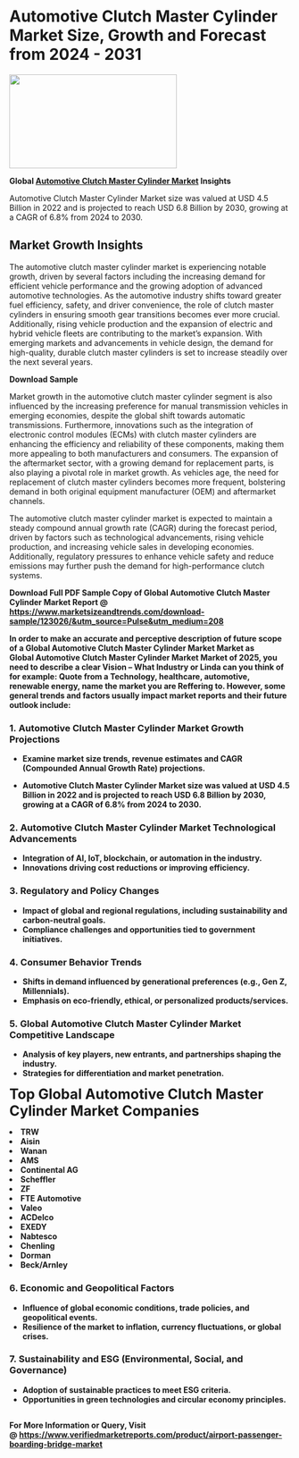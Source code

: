 <H1>Automotive Clutch Master Cylinder Market Size, Growth and Forecast from 2024 - 2031</H1><img class="aligncenter size-medium wp-image-584254" src="https://thirdeyenews.in/wp-content/uploads/2024/09/Global-Market-Research-300x168.jpeg" alt="" width="300" height="168" /><p><strong>Global&nbsp;<a href="https://www.marketsizeandtrends.com/download-sample/123026/&amp;utm_source=Pulse&amp;utm_medium=208">Automotive Clutch Master Cylinder Market</a> Insights</strong></p><p>Automotive Clutch Master Cylinder Market size was valued at USD 4.5 Billion in 2022 and is projected to reach USD 6.8 Billion by 2030, growing at a CAGR of 6.8% from 2024 to 2030.</p><p><h2>Market Growth Insights</h2> <p>The automotive clutch master cylinder market is experiencing notable growth, driven by several factors including the increasing demand for efficient vehicle performance and the growing adoption of advanced automotive technologies. As the automotive industry shifts toward greater fuel efficiency, safety, and driver convenience, the role of clutch master cylinders in ensuring smooth gear transitions becomes ever more crucial. Additionally, rising vehicle production and the expansion of electric and hybrid vehicle fleets are contributing to the market’s expansion. With emerging markets and advancements in vehicle design, the demand for high-quality, durable clutch master cylinders is set to increase steadily over the next several years.</p> <p><strong>Download Sample</strong></p> <p>Market growth in the automotive clutch master cylinder segment is also influenced by the increasing preference for manual transmission vehicles in emerging economies, despite the global shift towards automatic transmissions. Furthermore, innovations such as the integration of electronic control modules (ECMs) with clutch master cylinders are enhancing the efficiency and reliability of these components, making them more appealing to both manufacturers and consumers. The expansion of the aftermarket sector, with a growing demand for replacement parts, is also playing a pivotal role in market growth. As vehicles age, the need for replacement of clutch master cylinders becomes more frequent, bolstering demand in both original equipment manufacturer (OEM) and aftermarket channels.</p> <p>The automotive clutch master cylinder market is expected to maintain a steady compound annual growth rate (CAGR) during the forecast period, driven by factors such as technological advancements, rising vehicle production, and increasing vehicle sales in developing economies. Additionally, regulatory pressures to enhance vehicle safety and reduce emissions may further push the demand for high-performance clutch systems.</p> <p><strong></p><p><span class=""><strong>Download Full PDF Sample Copy of Global Automotive Clutch Master Cylinder Market Report</strong> @ <a href="https://www.marketsizeandtrends.com/download-sample/123026/&amp;utm_source=Pulse&amp;utm_medium=208" target="_blank">https://www.marketsizeandtrends.com/download-sample/123026/&amp;utm_source=Pulse&amp;utm_medium=208</a></span></p><p>In order to make an accurate and perceptive description of future scope of a Global&nbsp;Automotive Clutch Master Cylinder Market Market as Global&nbsp;Automotive Clutch Master Cylinder Market Market of 2025, you need to describe a clear Vision &ndash; What Industry or Linda can you think of for example: Quote from a Technology, healthcare, automotive, renewable energy, name the market you are Reffering to. However, some general trends and factors usually impact market reports and their future outlook include:</p><h3>1.&nbsp;<strong>Automotive Clutch Master Cylinder Market Growth Projections</strong></h3><ul><li>Examine market size trends, revenue estimates and CAGR (Compounded Annual Growth Rate) projections.</li><li><p>Automotive Clutch Master Cylinder Market size was valued at USD 4.5 Billion in 2022 and is projected to reach USD 6.8 Billion by 2030, growing at a CAGR of 6.8% from 2024 to 2030.</p></li></ul><h3>2.&nbsp;<strong>Automotive Clutch Master Cylinder Market Technological Advancements</strong></h3><ul><li>Integration of AI, IoT, blockchain, or automation in the industry.</li><li>Innovations driving cost reductions or improving efficiency.</li></ul><h3>3.&nbsp;<strong>Regulatory and Policy Changes</strong></h3><ul><li>Impact of global and regional regulations, including sustainability and carbon-neutral goals.</li><li>Compliance challenges and opportunities tied to government initiatives.</li></ul><h3>4.&nbsp;<strong>Consumer Behavior Trends</strong></h3><ul><li>Shifts in demand influenced by generational preferences (e.g., Gen Z, Millennials).</li><li>Emphasis on eco-friendly, ethical, or personalized products/services.</li></ul><h3>5.&nbsp;<strong>Global Automotive Clutch Master Cylinder Market Competitive Landscape</strong></h3><ul><li>Analysis of key players, new entrants, and partnerships shaping the industry.</li><li>Strategies for differentiation and market penetration.</li></ul><p data-pm-slice="1 1 []"><span style="color: inherit; font-family: inherit; font-size: 25px;">Top Global Automotive Clutch Master Cylinder Market Companies</span></p><div class="" data-test-id=""><p><li>TRW</li><li> Aisin</li><li> Wanan</li><li> AMS</li><li> Continental AG</li><li> Scheffler</li><li> ZF</li><li> FTE Automotive</li><li> Valeo</li><li> ACDelco</li><li> EXEDY</li><li> Nabtesco</li><li> Chenling</li><li> Dorman</li><li> Beck/Arnley</li></p></div><h3>6.&nbsp;<strong>Economic and Geopolitical Factors</strong></h3><ul><li>Influence of global economic conditions, trade policies, and geopolitical events.</li><li>Resilience of the market to inflation, currency fluctuations, or global crises.</li></ul><h3>7.&nbsp;<strong>Sustainability and ESG (Environmental, Social, and Governance)</strong></h3><ul><li>Adoption of sustainable practices to meet ESG criteria.</li><li>Opportunities in green technologies and circular economy principles.</li></ul><h2><strong style="font-size: 14px;">For More Information or Query, Visit @&nbsp;</strong><a style="background-color: #ffffff; font-size: 14px;" href="https://www.marketsizeandtrends.com/report/automotive-clutch-master-cylinder-market/" target="_blank">https://www.verifiedmarketreports.com/product/airport-passenger-boarding-bridge-market</a></h2>
